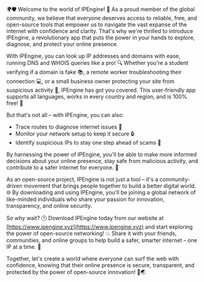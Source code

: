 🌍🛡️ Welcome to the world of IPEngine! 🚀 As a proud member of the global community, we believe that everyone deserves access to reliable, free, and open-source tools that empower us to navigate the vast expanse of the internet with confidence and clarity. That's why we're thrilled to introduce IPEngine, a revolutionary app that puts the power in your hands to explore, diagnose, and protect your online presence.

With IPEngine, you can look up IP addresses and domains with ease, running DNS and WHOIS queries like a pro! 🔍 Whether you're a student verifying if a domain is fake 📚, a remote worker troubleshooting their connection 💻, or a small business owner protecting your site from suspicious activity 🏢, IPEngine has got you covered. This user-friendly app supports all languages, works in every country and region, and is 100% free! 💸

But that's not all – with IPEngine, you can also:

* Trace routes to diagnose internet issues 👀
* Monitor your network setup to keep it secure 🔒
* Identify suspicious IPs to stay one step ahead of scams 🚨

By harnessing the power of IPEngine, you'll be able to make more informed decisions about your online presence, stay safe from malicious activity, and contribute to a safer internet for everyone. 💪

As an open-source project, IPEngine is not just a tool – it's a community-driven movement that brings people together to build a better digital world. 🌐 By downloading and using IPEngine, you'll be joining a global network of like-minded individuals who share your passion for innovation, transparency, and online security.

So why wait? 🕒 Download IPEngine today from our website at [https://www.ipengine.xyz](https://www.ipengine.xyz) and start exploring the power of open-source networking! 💥 Share it with your friends, communities, and online groups to help build a safer, smarter internet – one IP at a time. 🌟

Together, let's create a world where everyone can surf the web with confidence, knowing that their online presence is secure, transparent, and protected by the power of open-source innovation! 💪🌏